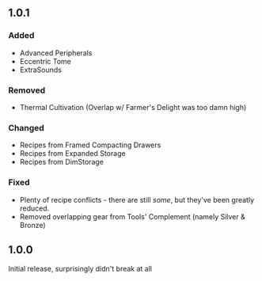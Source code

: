 ## 1.0.1

### Added

- Advanced Peripherals
- Eccentric Tome
- ExtraSounds

### Removed

- Thermal Cultivation (Overlap w/ Farmer's Delight was too damn high)

### Changed

- Recipes from Framed Compacting Drawers
- Recipes from Expanded Storage
- Recipes from DimStorage

### Fixed

- Plenty of recipe conflicts - there are still _some_, but they've been greatly reduced.
- Removed overlapping gear from Tools' Complement (namely Silver & Bronze)

## 1.0.0

Initial release, surprisingly didn't break at all
